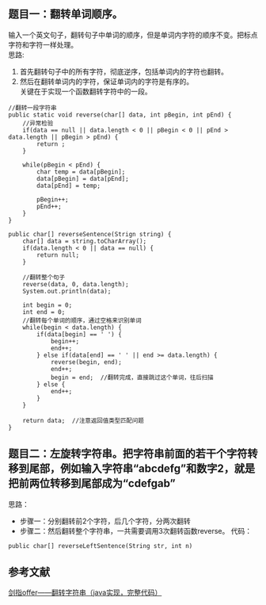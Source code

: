 ## 题目一：翻转单词顺序。  
输入一个英文句子，翻转句子中单词的顺序，但是单词内字符的顺序不变。把标点字符和字符一样处理。  
思路:
1. 首先翻转句子中的所有字符，彻底逆序，包括单词内的字符也翻转。
2. 然后在翻转单词内的字符，保证单词内的字符是有序的。   
关键在于实现一个函数翻转字符中的一段。   
```
//翻转一段字符串
public static void reverse(char[] data, int pBegin, int pEnd) {
    //异常检验
    if(data == null || data.length < 0 || pBegin < 0 || pEnd > data.length || pBegin > pEnd) {
        return ;
    }
    
    while(pBegin < pEnd) {
        char temp = data[pBegin];
        data[pBegin] = data[pEnd];
        data[pEnd] = temp;
        
        pBegin++;
        pEnd++;
    }
}

public char[] reverseSentence(Strign string) {
    char[] data = string.toCharArray();
    if(data.length < 0 || data == null) {
        return null;
    }
    
    //翻转整个句子
    reverse(data, 0, data.length);
    System.out.println(data);
    
    int begin = 0;
    int end = 0;
    //翻转每个单词的顺序，通过空格来识别单词
    while(begin < data.length) {
        if(data[begin] == ' ') {
            begin++;
            end++;
        } else if(data[end] == ' ' || end >= data.length) {
            reverse(begin, end); 
            end++;
            begin = end;  //翻转完成，直接跳过这个单词，往后扫描
        } else {
            end++;
        }
    }
    
    return data;  //注意返回值类型匹配问题
}
```

## 题目二：左旋转字符串。把字符串前面的若干个字符转移到尾部，例如输入字符串“abcdefg”和数字2，就是把前两位转移到尾部成为“cdefgab”
思路：
* 步骤一：分别翻转前2个字符，后几个字符，分两次翻转
* 步骤二：然后翻转整个字符串，一共需要调用3次翻转函数reverse。
代码：
```
public char[] reverseLeftSentence(String str, int n) 
```

## 参考文献
[剑指offer——翻转字符串（java实现，完整代码）](https://blog.csdn.net/Ysunflower/article/details/82390223)
